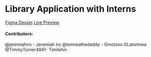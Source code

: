 # Library Application with Interns

[Figma Design](https://www.figma.com/file/2RU9bTBkRkee97DHngfBrG/Library?node-id=0%3A1)
[Live Preview](https://library-app-opal.vercel.app/)

#### Contributors:
@jeremiahiro - Jeremiah Iro
@tomiwathedaddy - Omotoso OLatomiwa
@TimmyTurner4841- Timilehin
